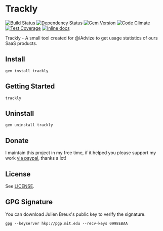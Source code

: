 # Trackly

[![Build Status](https://travis-ci.org/JulienBreux/trackly.svg?branch=master)](https://travis-ci.org/trackly/)
[![Dependency Status](https://gemnasium.com/JulienBreux/trackly.svg)](https://gemnasium.com/trackly/trackly)
[![Gem Version](https://badge.fury.io/rb/trackly.svg)](https://badge.fury.io/rb/trackly)
[![Code Climate](https://codeclimate.com/github/JulienBreux/trackly/badges/gpa.svg)](https://codeclimate.com/github/JulienBreux/trackly)
[![Test Coverage](https://codeclimate.com/github/JulienBreux/trackly/badges/coverage.svg)](https://codeclimate.com/github/JulienBreux/trackly/coverage)
[![Inline docs](http://inch-ci.org/github/JulienBreux/trackly.svg?branch=master)](http://inch-ci.org/github/JulienBreux/trackly)

Trackly - A small tool created for @iAdvize to get usage statistics of ours SaaS products.

## Install

    gem install trackly

## Getting Started

    trackly

## Uninstall

    gem uninstall trackly

## Donate

I maintain this project in my free time, if it helped you please support my work [via paypal](https://paypal.me/JulienBreux), thanks a lot!

## License

See [LICENSE](https://github.com/JulienBreux/trackly/blob/master/LICENSE).

## GPG Signature

You can download Julien Breux's public key to verify the signature.

    gpg --keyserver hkp://pgp.mit.edu --recv-keys 0998EBAA
